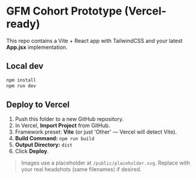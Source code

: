 # GFM Cohort Prototype (Vercel-ready)

This repo contains a Vite + React app with TailwindCSS and your latest **App.jsx** implementation.

## Local dev
```bash
npm install
npm run dev
```

## Deploy to Vercel
1. Push this folder to a new GitHub repository.
2. In Vercel, **Import Project** from GitHub.
3. Framework preset: **Vite** (or just 'Other' — Vercel will detect Vite).
4. **Build Command:** `npm run build`
5. **Output Directory:** `dist`
6. Click **Deploy**.

> Images use a placeholder at `/public/placeholder.svg`. Replace with your real headshots (same filenames) if desired.
